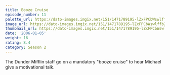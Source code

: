 ```yaml
---
title: Booze Cruise
episode_number: 11
palette_url: https://dato-images.imgix.net/151/1471789195-lZxFPCbWswlffb2oIKdVmmr4gLg.jpg?ixlib=rb-1.1.0&ch=DPR%2CWidth&auto=enhance&palette=json
image_url: https://dato-images.imgix.net/151/1471789195-lZxFPCbWswlffb2oIKdVmmr4gLg.jpg?ixlib=rb-1.1.0&ch=DPR%2CWidth&auto=compress%2Cformat&w=500
thumbnail_url: https://dato-images.imgix.net/151/1471789195-lZxFPCbWswlffb2oIKdVmmr4gLg.jpg?ixlib=rb-1.1.0&ch=DPR%2CWidth&auto=enhance&w=500&h=280&fit=crop&fm=jpg
date: '2006-01-05'
weight: 16
rating: 8.4
category: Season 2
---
```


The Dunder Mifflin staff go on a mandatory "booze cruise" to hear Michael give a motivational talk.